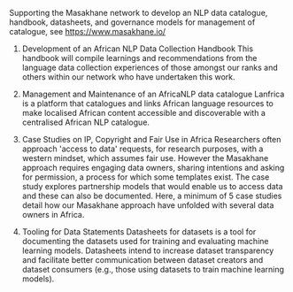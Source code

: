 Supporting the Masakhane network to develop an NLP data catalogue, handbook, datasheets, and governance models for management of catalogue, see https://www.masakhane.io/

1.  Development of an African NLP Data Collection Handbook
This handbook will compile learnings and recommendations from the language data collection experiences of those amongst our ranks and others within our network who have undertaken this work. 

2. Management and Maintenance of an AfricaNLP data catalogue 
Lanfrica is a platform that catalogues and links African language resources to make localised African content accessible and discoverable with a centralised African NLP catalogue.

3. Case Studies on IP, Copyright and Fair Use in Africa
Researchers often approach 'access to data' requests, for research purposes, with a western mindset, which assumes fair use. However the Masakhane approach requires engaging data owners, sharing intentions and asking for permission, a process for which some templates exist. The case study explores partnership models that would enable us to access data and these can also be documented. Here, a minimum of 5 case studies detail how our Masakhane approach have unfolded with several data owners in Africa.

4. Tooling for Data Statements
Datasheets for datasets is a tool for documenting the datasets used for training and evaluating machine learning models. Datasheets intend to increase dataset transparency and facilitate better communication between dataset creators and dataset consumers (e.g., those using datasets to train machine learning models). 
